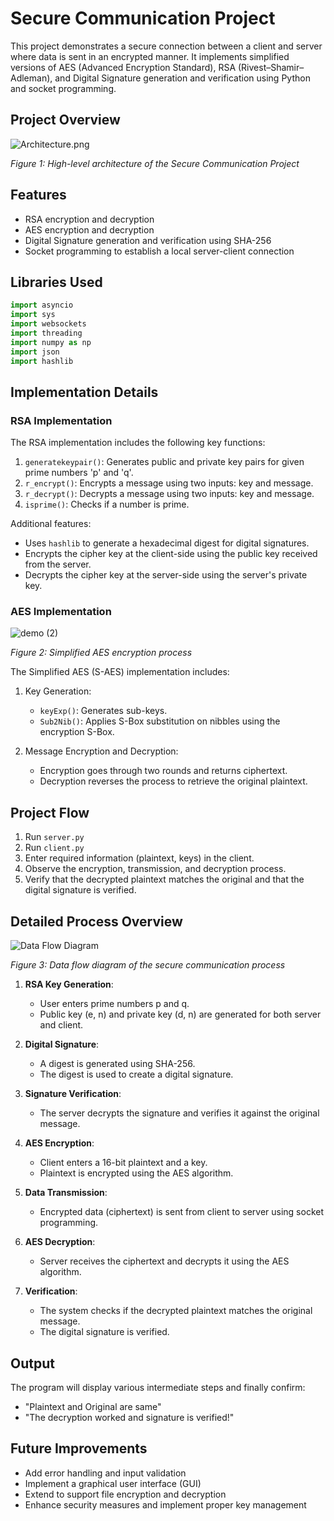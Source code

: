 # Secure Communication Project

This project demonstrates a secure connection between a client and server where data is sent in an encrypted manner. It implements simplified versions of AES (Advanced Encryption Standard), RSA (Rivest–Shamir–Adleman), and Digital Signature generation and verification using Python and socket programming.

## Project Overview

![Architecture.png](https://github.com/tripathiraj981/Digital-Signature/blob/main/Architecture.png)

*Figure 1: High-level architecture of the Secure Communication Project*

## Features

- RSA encryption and decryption
- AES encryption and decryption
- Digital Signature generation and verification using SHA-256
- Socket programming to establish a local server-client connection

## Libraries Used

```python
import asyncio
import sys
import websockets
import threading
import numpy as np
import json
import hashlib
```

## Implementation Details

### RSA Implementation

The RSA implementation includes the following key functions:

1. `generatekeypair()`: Generates public and private key pairs for given prime numbers 'p' and 'q'.
2. `r_encrypt()`: Encrypts a message using two inputs: key and message.
3. `r_decrypt()`: Decrypts a message using two inputs: key and message.
4. `isprime()`: Checks if a number is prime.

Additional features:
- Uses `hashlib` to generate a hexadecimal digest for digital signatures.
- Encrypts the cipher key at the client-side using the public key received from the server.
- Decrypts the cipher key at the server-side using the server's private key.

### AES Implementation

![demo (2)](https://via.placeholder.com/800x600.png?text=demo+(2))

*Figure 2: Simplified AES encryption process*

The Simplified AES (S-AES) implementation includes:

1. Key Generation:
   - `keyExp()`: Generates sub-keys.
   - `Sub2Nib()`: Applies S-Box substitution on nibbles using the encryption S-Box.

2. Message Encryption and Decryption:
   - Encryption goes through two rounds and returns ciphertext.
   - Decryption reverses the process to retrieve the original plaintext.

## Project Flow

1. Run `server.py`
2. Run `client.py`
3. Enter required information (plaintext, keys) in the client.
4. Observe the encryption, transmission, and decryption process.
5. Verify that the decrypted plaintext matches the original and that the digital signature is verified.

## Detailed Process Overview

![Data Flow Diagram](https://via.placeholder.com/800x600.png?text=Data+Flow+Diagram)

*Figure 3: Data flow diagram of the secure communication process*

1. **RSA Key Generation**:
   - User enters prime numbers p and q.
   - Public key (e, n) and private key (d, n) are generated for both server and client.

2. **Digital Signature**:
   - A digest is generated using SHA-256.
   - The digest is used to create a digital signature.

3. **Signature Verification**:
   - The server decrypts the signature and verifies it against the original message.

4. **AES Encryption**:
   - Client enters a 16-bit plaintext and a key.
   - Plaintext is encrypted using the AES algorithm.

5. **Data Transmission**:
   - Encrypted data (ciphertext) is sent from client to server using socket programming.

6. **AES Decryption**:
   - Server receives the ciphertext and decrypts it using the AES algorithm.

7. **Verification**:
   - The system checks if the decrypted plaintext matches the original message.
   - The digital signature is verified.

## Output

The program will display various intermediate steps and finally confirm:
- "Plaintext and Original are same"
- "The decryption worked and signature is verified!"

## Future Improvements

- Add error handling and input validation
- Implement a graphical user interface (GUI)
- Extend to support file encryption and decryption
- Enhance security measures and implement proper key management

